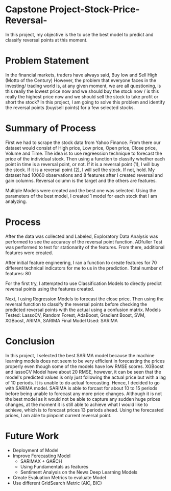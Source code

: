 # Capstone Project-Stock-Price-Reversal-

In this project, my objective is the to use the best model to predict and classify reversal points at this moment.

# Problem Statement

In the financial markets, traders have always said, Buy low and Sell High (Motto of the Century)
However, the problem that everyone faces in the investing/ trading world is, at any given moment, we are all questioning, is this really the lowest price now and we should buy the stock now / is this really the highest price now and we should sell the stock to take profit or short the stock?
In this project, I am going to solve this problem and identify the reversal points (buy/sell points) for a few selected stocks.

# Summary of Process

First we had to scrape the stock data from Yahoo Finance. From there our dataset would consist of High price, Low price, Open price, Close price, Volume and Time.
The idea is to use regreession technique to forecast the price of the individual stock. Then using a function to classify whether each point in time is a reversal point, or not. If it is a reversal point (1), I will buy the stock. If it is a reversal point (2), I will sell the stock. If not, hold.
My dataset had 10060 observations and 8 features after I created reversal and gain columns. Reversal column is the target and the others are features.

Multiple Models were created and the best one was selected. Using the parameters of the best model, I created 1 model for each stock that I am analyzing.

# Process

After the data was collected and Labeled, Exploratory Data Analysis was performed to see the accuracy of the reversal point function. ADfuller Test was performed to test for stationarity of the features.
From there, additional features were created.

After initial feature engineering, I ran a function to create features for 70 different technical indicators for me to us in the prediction.
Total number of features: 80

For the first try, I attempted to use Classification Models to directly predict reversal points using the features created.

Next, I using Regression Models to forecast the close price. Then using the reversal function to classify the reversal points before checking the predicted reversal points with the actual using a confusion matrix.
Models Tested: LassoCV, Random Forest, AdaBoost, Gradient Boost, SVM, XGBoost, ARIMA, SARIMA
Final Model Used: SARIMA

# Conclusion

In this project, I selected the best SARIMA model because the machine learning models does not seem to be very efficient in forecasting the prices properly even though some of the models have low RMSE scores. XGBoost and lassoCV Model have about 20 RMSE, however, it can be seen that the model's predicted values is only just following the actual price but with a lag of 10 periods. It is unable to do actual forecasting. Hence, I decided to go with SARIMA model.
SARIMA is able to forcast for about 10 to 15 periods before being unable to forecast any more price changes. Although it is not the best model as it would not be able to capture any sudden huge prices changes, at the moment it is still able to achieve what I would like to achieve, which is to forecast prices 13 periods ahead.
Using the forecasted prices, I am able to pinpoint current reversal point.

# Future Work

- Deployment of Model
- Improve Forecasting Model
  - SARIMAX + GARCH
  - Using Fundamentals as features 
  - Sentiment Analysis on the News Deep Learning Models
- Create Evaluation Metrics to evaluate Model
- Use different GridSearch Metric (AIC, BIC)
